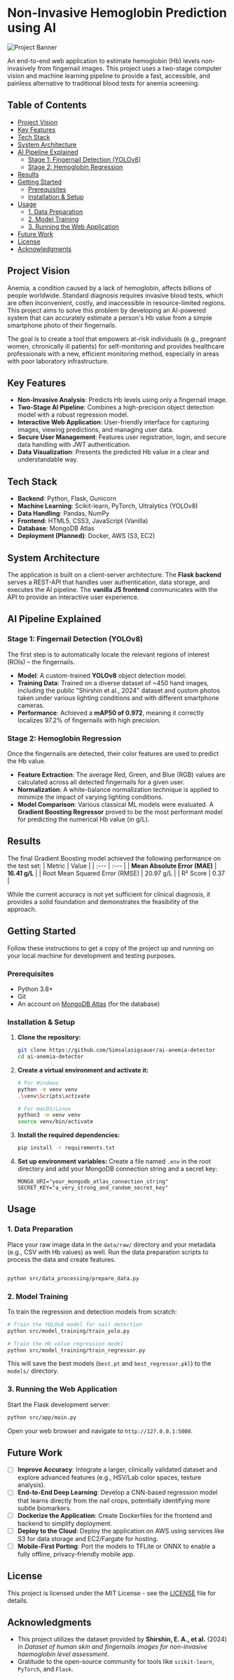 # Non-Invasive Hemoglobin Prediction using AI

![Project Banner](https://github.com/Simsalasigsauer/ai-anemia-detector/blob/main/assets/banner.JPG)  

An end-to-end web application to estimate hemoglobin (Hb) levels non-invasively from fingernail images. This project uses a two-stage computer vision and machine learning pipeline to provide a fast, accessible, and painless alternative to traditional blood tests for anemia screening.

## Table of Contents
- [Project Vision](#project-vision)
- [Key Features](#key-features)
- [Tech Stack](#tech-stack)
- [System Architecture](#system-architecture)
- [AI Pipeline Explained](#ai-pipeline-explained)
  - [Stage 1: Fingernail Detection (YOLOv8)](#stage-1-fingernail-detection-yolov8)
  - [Stage 2: Hemoglobin Regression](#stage-2-hemoglobin-regression)
- [Results](#results)
- [Getting Started](#getting-started)
  - [Prerequisites](#prerequisites)
  - [Installation & Setup](#installation--setup)
- [Usage](#usage)
  - [1. Data Preparation](#1-data-preparation)
  - [2. Model Training](#2-model-training)
  - [3. Running the Web Application](#3-running-the-web-application)
- [Future Work](#future-work)
- [License](#license)
- [Acknowledgments](#acknowledgments)

## Project Vision

Anemia, a condition caused by a lack of hemoglobin, affects billions of people worldwide. Standard diagnosis requires invasive blood tests, which are often inconvenient, costly, and inaccessible in resource-limited regions. This project aims to solve this problem by developing an AI-powered system that can accurately estimate a person's Hb value from a simple smartphone photo of their fingernails.

The goal is to create a tool that empowers at-risk individuals (e.g., pregnant women, chronically ill patients) for self-monitoring and provides healthcare professionals with a new, efficient monitoring method, especially in areas with poor laboratory infrastructure.

## Key Features

- **Non-Invasive Analysis**: Predicts Hb levels using only a fingernail image.
- **Two-Stage AI Pipeline**: Combines a high-precision object detection model with a robust regression model.
- **Interactive Web Application**: User-friendly interface for capturing images, viewing predictions, and managing user data.
- **Secure User Management**: Features user registration, login, and secure data handling with JWT authentication.
- **Data Visualization**: Presents the predicted Hb value in a clear and understandable way.

## Tech Stack

- **Backend**: Python, Flask, Gunicorn
- **Machine Learning**: Scikit-learn, PyTorch, Ultralytics (YOLOv8)
- **Data Handling**: Pandas, NumPy
- **Frontend**: HTML5, CSS3, JavaScript (Vanilla)
- **Database**: MongoDB Atlas
- **Deployment (Planned)**: Docker, AWS (S3, EC2)

## System Architecture

The application is built on a client-server architecture. The **Flask backend** serves a REST-API that handles user authentication, data storage, and executes the AI pipeline. The **vanilla JS frontend** communicates with the API to provide an interactive user experience.



## AI Pipeline Explained

### Stage 1: Fingernail Detection (YOLOv8)
The first step is to automatically locate the relevant regions of interest (ROIs) – the fingernails.
- **Model**: A custom-trained **YOLOv8** object detection model.
- **Training Data**: Trained on a diverse dataset of ~450 hand images, including the public "Shirshin et al., 2024" dataset and custom photos taken under various lighting conditions and with different smartphone cameras.
- **Performance**: Achieved a **mAP50 of 0.972**, meaning it correctly localizes 97.2% of fingernails with high precision.

### Stage 2: Hemoglobin Regression
Once the fingernails are detected, their color features are used to predict the Hb value.
- **Feature Extraction**: The average Red, Green, and Blue (RGB) values are calculated across all detected fingernails for a given user.
- **Normalization**: A white-balance normalization technique is applied to minimize the impact of varying lighting conditions.
- **Model Comparison**: Various classical ML models were evaluated. A **Gradient Boosting Regressor** proved to be the most performant model for predicting the numerical Hb value (in g/L).

## Results

The final Gradient Boosting model achieved the following performance on the test set:
| Metric | Value |
| :--- | :--- |
| **Mean Absolute Error (MAE)** | **16.41 g/L** |
| Root Mean Squared Error (RMSE) | 20.97 g/L |
| R² Score | 0.37 |

While the current accuracy is not yet sufficient for clinical diagnosis, it provides a solid foundation and demonstrates the feasibility of the approach.

## Getting Started

Follow these instructions to get a copy of the project up and running on your local machine for development and testing purposes.

### Prerequisites

- Python 3.8+
- Git
- An account on [MongoDB Atlas](https://www.mongodb.com/cloud/atlas) (for the database)

### Installation & Setup

1.  **Clone the repository:**
    ```bash
    git clone https://github.com/Simsalasigsauer/ai-anemia-detector
    cd ai-anemia-detector
    ```

2.  **Create a virtual environment and activate it:**
    ```bash
    # For Windows
    python -m venv venv
    .\venv\Scripts\activate

    # For macOS/Linux
    python3 -m venv venv
    source venv/bin/activate
    ```

3.  **Install the required dependencies:**
    ```bash
    pip install -r requirements.txt
    ```

4.  **Set up environment variables:**
    Create a file named `.env` in the root directory and add your MongoDB connection string and a secret key:
    ```
    MONGO_URI="your_mongodb_atlas_connection_string"
    SECRET_KEY="a_very_strong_and_random_secret_key"
    ```

## Usage

### 1. Data Preparation
Place your raw image data in the `data/raw/` directory and your metadata (e.g., CSV with Hb values) as well. Run the data preparation scripts to process the data and create features.
```bash

python src/data_processing/prepare_data.py
```

### 2. Model Training
To train the regression and detection models from scratch:
```bash
# Train the YOLOv8 model for nail detection
python src/model_training/train_yolo.py

# Train the Hb value regression model
python src/model_training/train_regressor.py
```
This will save the best models (`best.pt` and `best_regressor.pkl`) to the `models/` directory.

### 3. Running the Web Application
Start the Flask development server:
```bash
python src/app/main.py
```
Open your web browser and navigate to `http://127.0.0.1:5000`.

## Future Work

- [ ] **Improve Accuracy**: Integrate a larger, clinically validated dataset and explore advanced features (e.g., HSV/Lab color spaces, texture analysis).
- [ ] **End-to-End Deep Learning**: Develop a CNN-based regression model that learns directly from the nail crops, potentially identifying more subtle biomarkers.
- [ ] **Dockerize the Application**: Create Dockerfiles for the frontend and backend to simplify deployment.
- [ ] **Deploy to the Cloud**: Deploy the application on AWS using services like S3 for data storage and EC2/Fargate for hosting.
- [ ] **Mobile-First Porting**: Port the models to TFLite or ONNX to enable a fully offline, privacy-friendly mobile app.

## License

This project is licensed under the MIT License - see the [LICENSE](LICENSE) file for details.

## Acknowledgments
- This project utilizes the dataset provided by **Shirshin, E. A., et al.** (2024) in *Dataset of human skin and fingernails images for non-invasive haemoglobin level assessment*.
- Gratitude to the open-source community for tools like `scikit-learn`, `PyTorch`, and `Flask`.